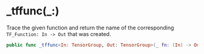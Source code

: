 # \_tffunc(\_:)

Trace the given function and return the name of the corresponding `TF_Function: In -> Out` that
was created.

``` swift
public func _tffunc<In: TensorGroup, Out: TensorGroup>(_ fn: (In) -> Out) -> String
```

